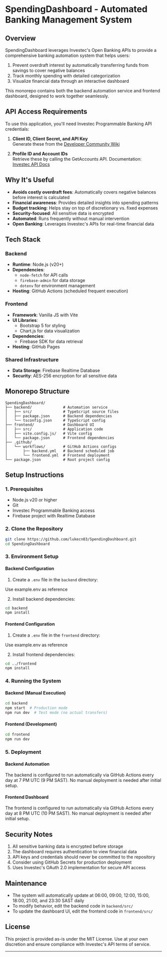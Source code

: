 # SpendingDashboard - Automated Banking Management System

## Overview

SpendingDashboard leverages Investec's Open Banking APIs to provide a comprehensive banking automation system that helps users:
1. Prevent overdraft interest by automatically transferring funds from savings to cover negative balances
2. Track monthly spending with detailed categorization
3. Visualize financial data through an interactive dashboard

This monorepo contains both the backend automation service and frontend dashboard, designed to work together seamlessly.

## API Access Requirements

To use this application, you'll need Investec Programmable Banking API credentials:

1. **Client ID, Client Secret, and API Key**  
   Generate these from the [Developer Community Wiki](https://investec.gitbook.io/programmable-banking-community-wiki/get-started/api-quick-start-guide/how-to-get-your-api-keys)

2. **Profile ID and Account IDs**  
   Retrieve these by calling the GetAccounts API. Documentation:  
   [Investec API Docs](https://developer.investec.com/za/api-products/documentation/SA_PB_Account_Information#operation/accounts)

## Why It's Useful

- **Avoids costly overdraft fees**: Automatically covers negative balances before interest is calculated
- **Financial awareness**: Provides detailed insights into spending patterns
- **Budget tracking**: Helps stay on top of discretionary vs. fixed expenses
- **Security-focused**: All sensitive data is encrypted
- **Automated**: Runs frequently without manual intervention
- **Open Banking**: Leverages Investec's APIs for real-time financial data

## Tech Stack

### Backend
- **Runtime**: Node.js (v20+)
- **Dependencies**: 
  - `node-fetch` for API calls
  - `firebase-admin` for data storage
  - `dotenv` for environment management
- **Hosting**: GitHub Actions (scheduled frequent execution)

### Frontend
- **Framework**: Vanilla JS with Vite
- **UI Libraries**: 
  - Bootstrap 5 for styling
  - Chart.js for data visualization
- **Dependencies**: 
  - Firebase SDK for data retrieval
- **Hosting**: GitHub Pages

### Shared Infrastructure
- **Data Storage**: Firebase Realtime Database
- **Security**: AES-256 encryption for all sensitive data

## Monorepo Structure

```
SpendingDashboard/
├── backend/              # Automation service
│   ├── src/              # TypeScript source files
│   ├── package.json      # Backend dependencies
│   └── tsconfig.json     # TypeScript config
├── frontend/             # Dashboard UI
│   ├── src/              # Application code
│   ├── vite.config.js/   # Vite config
│   └── package.json      # Frontend dependencies
├── .github/
│   └── workflows/        # GitHub Actions configs
│       ├── backend.yml   # Backend scheduled job
│       └── frontend.yml  # Frontend deployment
└── package.json          # Root project config
```

## Setup Instructions

### 1. Prerequisites

- Node.js v20 or higher
- Git
- Investec Programmable Banking access
- Firebase project with Realtime Database

### 2. Clone the Repository

```bash
git clone https://github.com/lukecn03/SpendingDashboard.git
cd SpendingDashboard
```

### 3. Environment Setup

#### Backend Configuration

1. Create a `.env` file in the `backend` directory:

Use example.env as reference

2. Install backend dependencies:

```bash
cd backend
npm install
```

#### Frontend Configuration

1. Create a `.env` file in the `frontend` directory:

Use example.env as reference

2. Install frontend dependencies:

```bash
cd ../frontend
npm install
```

### 4. Running the System

#### Backend (Manual Execution)

```bash
cd backend
npm start  # Production mode
npm run dev  # Test mode (no actual transfers)
```

#### Frontend (Development)

```bash
cd frontend
npm run dev
```

### 5. Deployment

#### Backend Automation

The backend is configured to run automatically via GitHub Actions every day at 7 PM UTC (9 PM SAST). No manual deployment is needed after initial setup.

#### Frontend Dashboard

The frontend is configured to run automatically via GitHub Actions every day at 8 PM UTC (10 PM SAST). No manual deployment is needed after initial setup.

## Security Notes

1. All sensitive banking data is encrypted before storage
2. The dashboard requires authentication to view financial data
3. API keys and credentials should never be committed to the repository
4. Consider using GitHub Secrets for production deployment
5. Uses Investec's OAuth 2.0 implementation for secure API access

## Maintenance

- The system will automatically update at 06:00, 09:00, 12:00, 15:00, 18:00, 21:00, and 23:30 SAST daily
- To modify behavior, edit the backend code in `backend/src/`
- To update the dashboard UI, edit the frontend code in `frontend/src/`

## License

This project is provided as-is under the MIT License. Use at your own discretion and ensure compliance with Investec's API terms of service.

---


